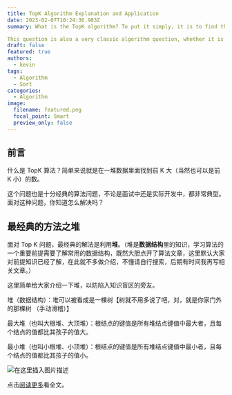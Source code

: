 ```yaml
---
title: TopK Algorithm Explanation and Application
date: 2023-02-07T10:24:36.983Z
summary: What is the TopK algorithm? To put it simply, it is to find the first K largest (of course, it can also be the first K smallest) number in a bunch of data.

This question is also a very classic algorithm question, whether it is in an interview or in actual development, it is very typical. Do you know how to solve this problem?
draft: false
featured: true
authors:
  - kevin
tags:
  - Algorithm
  - Sort
categories:
  - Algorithm
image:
  filename: featured.png
  focal_point: Smart
  preview_only: false
---
```


## 前言

什么是 TopK 算法？简单来说就是在一堆数据里面找到前 K 大（当然也可以是前 K 小）的数。

这个问题也是十分经典的算法问题，不论是面试中还是实际开发中，都非常典型。面对这种问题，你知道怎么解决吗？

## 最经典的方法之堆

面对 Top K 问题，最经典的解法是利用**堆**。（堆是**数据结构**里的知识，学习算法的一个重要前提需要了解常用的数据结构，既然大胆点开了算法文章，这里默认大家对前提知识已经了解，在此就不多做介绍，不懂请自行搜索，后期有时间我再写相关文章。）

这里简单给大家介绍一下堆，以防陷入知识盲区的旁友。

堆（数据结构）：堆可以被看成是一棵树【树就不用多说了吧，对，就是你家门外的那棵树 （手动滑稽）】

最大堆（也叫大根堆、大顶堆）：根结点的键值是所有堆结点键值中最大者，且每个结点的值都比其孩子的值大。

最小堆（也叫小根堆、小顶堆）：根结点的键值是所有堆结点键值中最小者，且每个结点的值都比其孩子的值小。

![在这里插入图片描述](https://img-blog.csdnimg.cn/20200228225040487.png?x-oss-process=image/watermark,type_ZmFuZ3poZW5naGVpdGk,shadow_10,text_aHR0cHM6Ly9ibG9nLmNzZG4ubmV0L3FxXzM2NDUyNTg0,size_16,color_FFFFFF,t_70)

点击[阅读更多](https://ifree.love/topk-algorithm-explanation-and-application/)看全文。
